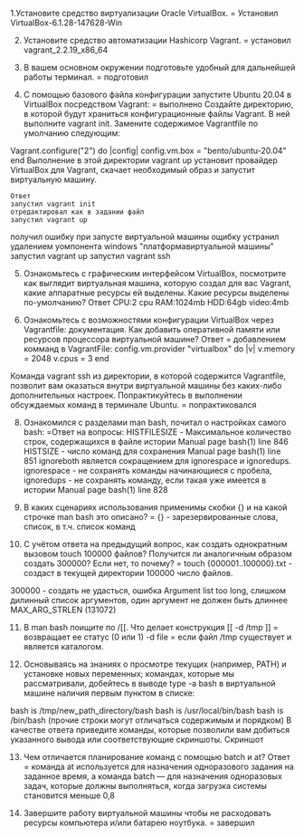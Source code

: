 1.Установите средство виртуализации Oracle VirtualBox.
	= Установил VirtualBox-6.1.28-147628-Win

2. Установите средство автоматизации Hashicorp Vagrant.
	= установил vagrant_2.2.19_x86_64

3. В вашем основном окружении подготовьте удобный для дальнейшей работы терминал.
 = подготовил

4. С помощью базового файла конфигурации запустите Ubuntu 20.04 в VirtualBox посредством Vagrant:
   = выполнено
Создайте директорию, в которой будут храниться конфигурационные файлы Vagrant. В ней выполните vagrant init. Замените содержимое Vagrantfile по умолчанию следующим:

 Vagrant.configure("2") do |config|
 	config.vm.box = "bento/ubuntu-20.04"
 end
Выполнение в этой директории vagrant up установит провайдер VirtualBox для Vagrant, скачает необходимый образ и запустит виртуальную машину.

	Ответ 
	запустил vagrant init
	отредактировал как в задании файл 
	запустил vagrant up
 получил ошибку при запусте виртуальной машины
	ощибку устранил удалением уомпонента windows "платформавиртуальной машины"
	запустил vagrant up
	запустил vagrant ssh

5. Ознакомьтесь с графическим интерфейсом VirtualBox, 
посмотрите как выглядит виртуальная машина, которую создал для вас Vagrant, какие аппаратные ресурсы ей выделены. Какие ресурсы выделены по-умолчанию?
	Ответ 
CPU:2 cpu
RAM:1024mb
HDD:64gb
video:4mb

6. Ознакомьтесь с возможностями конфигурации VirtualBox через Vagrantfile: документация. Как добавить оперативной памяти или ресурсов процессора виртуальной машине?
Ответ = добавлением комманд в VagrantFile:
config.vm.provider "virtualbox" do |v|
  v.memory = 2048
  v.cpus = 3
end

Команда vagrant ssh из директории, в которой содержится Vagrantfile, позволит вам оказаться внутри виртуальной машины без каких-либо дополнительных настроек. 
Попрактикуйтесь в выполнении обсуждаемых команд в терминале Ubuntu.
= попрактиковался


8. Ознакомился с разделами man bash, почитал о настройках самого bash:
 =Ответ на вопросы:
		HISTFILESIZE - Максимальное количество строк, содержащихся в файле истории
			Manual page bash(1) line 846
		HISTSIZE - число команд для сохранения
			Manual page bash(1) line 851
		ignoreboth является сокращением для ignorespace и ignoredups.
			ignorespace - не сохранять команды начинающиеся с пробела, 
			ignoredups - не сохранять команду, если такая уже имеется в истории
			Manual page bash(1) line 828
		
9. В каких сценариях использования применимы скобки {} и на какой строчке man bash это описано?
	= {} - зарезервированные слова, список, в т.ч. список команд
	
10. С учётом ответа на предыдущий вопрос, как создать однократным вызовом touch 100000 файлов? Получится ли аналогичным образом создать 300000? Если нет, то почему?
	= touch {000001..100000}.txt - создаст в текущей директории 100000 число файлов.

300000 - создать не удасться, ошибка Argument list too long, слишком дилинный список аргументов,  один аргумент не должен быть длиннее MAX_ARG_STRLEN (131072)

11. В man bash поищите по /\[\[. Что делает конструкция [[ -d /tmp ]]
 = возвращает ее статус (0 или 1) -d file = если файл /tmp существует и является каталогом.

12. Основываясь на знаниях о просмотре текущих (например, PATH) и установке новых переменных; командах, которые мы рассматривали, 
добейтесь в выводе type -a bash в виртуальной машине наличия первым пунктом в списке:

bash is /tmp/new_path_directory/bash
bash is /usr/local/bin/bash
bash is /bin/bash
(прочие строки могут отличаться содержимым и порядком) В качестве ответа приведите команды, которые позволили вам добиться указанного вывода или соответствующие скриншоты.
	Скриншот
	
13. Чем отличается планирование команд с помощью batch и at?
	Ответ = команда at используется для назначения одноразового задания на заданное время, 
а команда batch — для назначения одноразовых задач, которые должны выполняться, когда загрузка системы становится меньше 0,8

14. Завершите работу виртуальной машины чтобы не расходовать ресурсы компьютера и/или батарею ноутбука.
 = завершил
